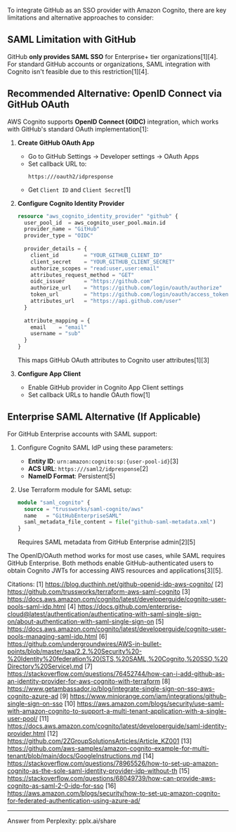 To integrate GitHub as an SSO provider with Amazon Cognito, there are key limitations and alternative approaches to consider:

## SAML Limitation with GitHub
GitHub **only provides SAML SSO** for Enterprise+ tier organizations[1][4]. For standard GitHub accounts or organizations, SAML integration with Cognito isn't feasible due to this restriction[1][4].

## Recommended Alternative: OpenID Connect via GitHub OAuth
AWS Cognito supports **OpenID Connect (OIDC)** integration, which works with GitHub's standard OAuth implementation[1]:

1. **Create GitHub OAuth App**
   - Go to GitHub Settings → Developer settings → OAuth Apps
   - Set callback URL to:
     ```
     https:///oauth2/idpresponse
     ```
   - Get `Client ID` and `Client Secret`[1]

2. **Configure Cognito Identity Provider**
   ```terraform
   resource "aws_cognito_identity_provider" "github" {
     user_pool_id  = aws_cognito_user_pool.main.id
     provider_name = "GitHub"
     provider_type = "OIDC"
     
     provider_details = {
       client_id        = "YOUR_GITHUB_CLIENT_ID"
       client_secret    = "YOUR_GITHUB_CLIENT_SECRET"
       authorize_scopes = "read:user,user:email"
       attributes_request_method = "GET"
       oidc_issuer      = "https://github.com"
       authorize_url    = "https://github.com/login/oauth/authorize"
       token_url        = "https://github.com/login/oauth/access_token"
       attributes_url   = "https://api.github.com/user"
     }
     
     attribute_mapping = {
       email    = "email"
       username = "sub"
     }
   }
   ```
   This maps GitHub OAuth attributes to Cognito user attributes[1][3]

3. **Configure App Client**
   - Enable GitHub provider in Cognito App Client settings
   - Set callback URLs to handle OAuth flow[1]

## Enterprise SAML Alternative (If Applicable)
For GitHub Enterprise accounts with SAML support:

1. Configure Cognito SAML IdP using these parameters:
   - **Entity ID**: `urn:amazon:cognito:sp:{user-pool-id}`[3]
   - **ACS URL**: `https:///saml2/idpresponse`[2]
   - **NameID Format**: Persistent[5]

2. Use Terraform module for SAML setup:
   ```terraform
   module "saml_cognito" {
     source = "trussworks/saml-cognito/aws"
     name   = "GitHubEnterpriseSAML"
     saml_metadata_file_content = file("github-saml-metadata.xml")
   }
   ```
   Requires SAML metadata from GitHub Enterprise admin[2][5]

The OpenID/OAuth method works for most use cases, while SAML requires GitHub Enterprise. Both methods enable GitHub-authenticated users to obtain Cognito JWTs for accessing AWS resources and applications[3][5].

Citations:
[1] https://blog.ducthinh.net/github-openid-idp-aws-cognito/
[2] https://github.com/trussworks/terraform-aws-saml-cognito
[3] https://docs.aws.amazon.com/cognito/latest/developerguide/cognito-user-pools-saml-idp.html
[4] https://docs.github.com/enterprise-cloud@latest/authentication/authenticating-with-saml-single-sign-on/about-authentication-with-saml-single-sign-on
[5] https://docs.aws.amazon.com/cognito/latest/developerguide/cognito-user-pools-managing-saml-idp.html
[6] https://github.com/undergroundwires/AWS-in-bullet-points/blob/master/saa/2.2.%20Security%20-%20Identity%20federation%20(STS,%20SAML,%20Cognito,%20SSO,%20Directory%20Service).md
[7] https://stackoverflow.com/questions/76452744/how-can-i-add-github-as-an-identity-provider-for-aws-cognito-with-terraform
[8] https://www.getambassador.io/blog/integrate-single-sign-on-sso-aws-cognito-azure-ad
[9] https://www.miniorange.com/iam/integrations/github-single-sign-on-sso
[10] https://aws.amazon.com/blogs/security/use-saml-with-amazon-cognito-to-support-a-multi-tenant-application-with-a-single-user-pool/
[11] https://docs.aws.amazon.com/cognito/latest/developerguide/saml-identity-provider.html
[12] https://github.com/2ZGroupSolutionsArticles/Article_KZ001
[13] https://github.com/aws-samples/amazon-cognito-example-for-multi-tenant/blob/main/docs/GoogleInstructions.md
[14] https://stackoverflow.com/questions/78965526/how-to-set-up-amazon-cognito-as-the-sole-saml-identity-provider-idp-without-th
[15] https://stackoverflow.com/questions/68049739/how-can-provide-aws-cognito-as-saml-2-0-idp-for-sso
[16] https://aws.amazon.com/blogs/security/how-to-set-up-amazon-cognito-for-federated-authentication-using-azure-ad/

---
Answer from Perplexity: pplx.ai/share